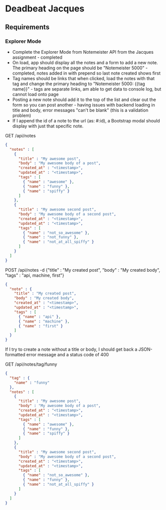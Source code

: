 # Deadbeat Jacques

## Requirements

### Explorer Mode

* Complete the Explorer Mode from Notemeister API from the Jacques assignment - completed
* On load, app should display all the notes and a form to add a new note. The primary heading on the page should be "Notemeister 5000" - completed, notes added in with prepend so last note created shows first
* Tag names should be links that when clicked, load the notes with that tag and change the primary heading to "Notemeister 5000: {{tag name}}" - tags are separate links, am able to get data to console log, but cannot load onto page
* Posting a new note should add it to the top of the list and clear out the form so you can post another - having issues with backend loading in title and body, error messages "can't be blank" (this is a validation problem)
* If I append the id of a note to the url (as: #:id), a Bootstrap modal should display with just that specific note.


GET /api/notes

``` json
{
  "notes" : [
    {
      "title" : "My awesome post",
      "body" : "My awesome body of a post",
      "created_at" : "<timestamp>",
      "updated_at" : "<timestamp>",
      "tags" : [
        { "name" : "awesome" },
        { "name" : "funny" },
        { "name" : "spiffy" }
      ]
    },
    {
      "title" : "My awesome second post",
      "body" : "My awesome body of a second post",
      "created_at" : "<timestamp>",
      "updated_at" : "<timestamp>",
      "tags" : [
        { "name" : "not_so_awesome" },
        { "name" : "not_funny" },
        { "name" : "not_at_all_spiffy" }
      ]
    }
  ]
}
```

POST /api/notes -d {"title" : "My created post", "body" : "My created body", "tags" : "api, machine, first"}

``` json
{
  "note" : {
    "title" : "My created post",
    "body" : "My created body",
    "created_at" : "<timestamp>",
    "updated_at" : "<timestamp>",
    "tags" : [
      { "name" : "api" },
      { "name" : "machine" },
      { "name" : "first" }
    ]
  }
}
```

If I try to create a note without a title or body, I should get back a JSON-formatted error message and a status code of 400

GET /api/notes/tag/funny

``` json
{
  "tag" : {
    "name" : "funny"
  },
  "notes" : [
    {
      "title" : "My awesome post",
      "body" : "My awesome body of a post",
      "created_at" : "<timestamp>",
      "updated_at" : "<timestamp>",
      "tags" : [
        { "name" : "awesome" },
        { "name" : "funny" },
        { "name" : "spiffy" }
      ]
    },
    {
      "title" : "My awesome second post",
      "body" : "My awesome body of a second post",
      "created_at" : "<timestamp>",
      "updated_at" : "<timestamp>",
      "tags" : [
        { "name" : "not_so_awesome" },
        { "name" : "funny" },
        { "name" : "not_at_all_spiffy" }
      ]
    }
  ]
}
```
